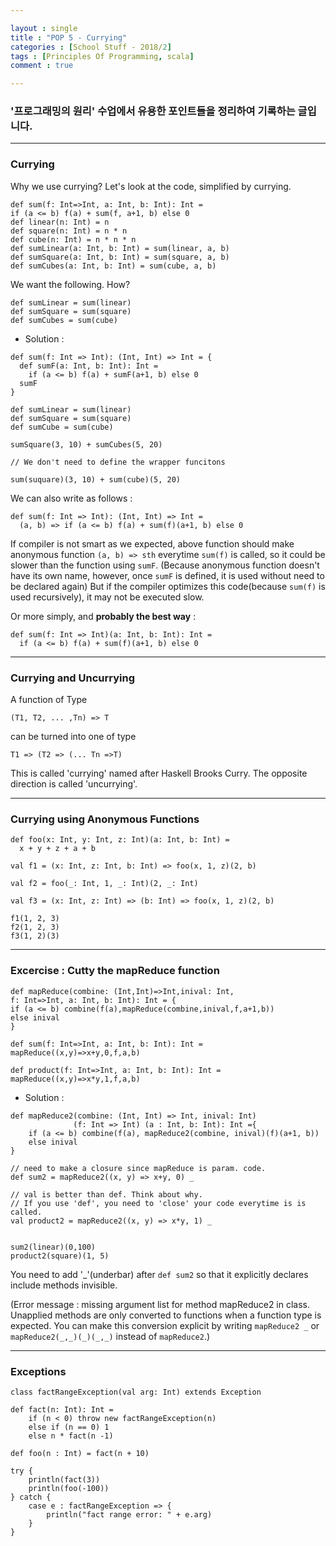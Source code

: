 ```yaml
---

layout : single
title : "POP 5 - Currying"
categories : [School Stuff - 2018/2]
tags : [Principles Of Programming, scala]
comment : true

---
```


### '프로그래밍의 원리' 수업에서 유용한 포인트들을 정리하여 기록하는 글입니다.

---

### Currying

Why we use currying? Let's look at the code, simplified by currying.

~~~
def sum(f: Int=>Int, a: Int, b: Int): Int = 
if (a <= b) f(a) + sum(f, a+1, b) else 0
def linear(n: Int) = n
def square(n: Int) = n * n
def cube(n: Int) = n * n * n
def sumLinear(a: Int, b: Int) = sum(linear, a, b)
def sumSquare(a: Int, b: Int) = sum(square, a, b)
def sumCubes(a: Int, b: Int) = sum(cube, a, b)
~~~

We want the following. How?

~~~
def sumLinear = sum(linear)
def sumSquare = sum(square)
def sumCubes = sum(cube)
~~~


- Solution :

~~~
def sum(f: Int => Int): (Int, Int) => Int = {
  def sumF(a: Int, b: Int): Int =
    if (a <= b) f(a) + sumF(a+1, b) else 0
  sumF
}

def sumLinear = sum(linear)
def sumSquare = sum(square)
def sumCube = sum(cube)

sumSquare(3, 10) + sumCubes(5, 20)

// We don't need to define the wrapper funcitons

sum(suquare)(3, 10) + sum(cube)(5, 20)
~~~

We can also write as follows :

~~~
def sum(f: Int => Int): (Int, Int) => Int =
  (a, b) => if (a <= b) f(a) + sum(f)(a+1, b) else 0
~~~

If compiler is not smart as we expected, above function should make anonymous function `(a, b) => sth` everytime `sum(f)` is called, so it could be slower than the function using `sumF`. (Because anonymous function doesn't have its own name, however, once `sumF` is defined, it is used without need to be declared again) But if the compiler optimizes this code(because `sum(f)` is used recursively), it may not be executed slow.


Or more simply, and **probably the best way** :

~~~
def sum(f: Int => Int)(a: Int, b: Int): Int =
  if (a <= b) f(a) + sum(f)(a+1, b) else 0
~~~

---

### Currying and Uncurrying

A function of Type 

`(T1, T2, ... ,Tn) => T`

can be turned into one of type

`T1 => (T2 => (... Tn =>T)`

This is called 'currying' named after Haskell Brooks Curry. The opposite direction is called 'uncurrying'.


---


### Currying using Anonymous Functions

~~~
def foo(x: Int, y: Int, z: Int)(a: Int, b: Int) =
  x + y + z + a + b

val f1 = (x: Int, z: Int, b: Int) => foo(x, 1, z)(2, b)

val f2 = foo(_: Int, 1, _: Int)(2, _: Int)

val f3 = (x: Int, z: Int) => (b: Int) => foo(x, 1, z)(2, b)

f1(1, 2, 3)
f2(1, 2, 3)
f3(1, 2)(3)
~~~


---


### Excercise : Cutty the mapReduce function

~~~
def mapReduce(combine: (Int,Int)=>Int,inival: Int,
f: Int=>Int, a: Int, b: Int): Int = {
if (a <= b) combine(f(a),mapReduce(combine,inival,f,a+1,b))
else inival
}

def sum(f: Int=>Int, a: Int, b: Int): Int =
mapReduce((x,y)=>x+y,0,f,a,b)

def product(f: Int=>Int, a: Int, b: Int): Int =
mapReduce((x,y)=>x*y,1,f,a,b)
~~~

- Solution : 


~~~
def mapReduce2(combine: (Int, Int) => Int, inival: Int)
              (f: Int => Int) (a : Int, b: Int): Int ={
    if (a <= b) combine(f(a), mapReduce2(combine, inival)(f)(a+1, b))
    else inival
}

// need to make a closure since mapReduce is param. code. 
def sum2 = mapReduce2((x, y) => x+y, 0) _

// val is better than def. Think about why.
// If you use 'def', you need to 'close' your code everytime is is called.
val product2 = mapReduce2((x, y) => x*y, 1) _


sum2(linear)(0,100)
product2(square)(1, 5)
~~~

You need to add '_'(underbar) after `def sum2` so that it explicitly declares include methods invisible.

(Error message : missing argument list for method mapReduce2 in class. Unapplied methods are only converted to functions when a function type is expected. You can make this conversion explicit by writing `mapReduce2 _` or `mapReduce2(_,_)(_)(_,_)` instead of `mapReduce2`.)


---

### Exceptions

~~~
class factRangeException(val arg: Int) extends Exception

def fact(n: Int): Int =
    if (n < 0) throw new factRangeException(n)
    else if (n == 0) 1
    else n * fact(n -1)

def foo(n : Int) = fact(n + 10)

try {
    println(fact(3))
    println(foo(-100))
} catch {
    case e : factRangeException => {
        println("fact range error: " + e.arg)
    }
}
~~~


















